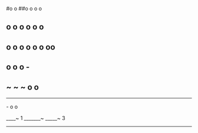           
#o    o
##o  o o    o
## o o   o  o o  o
## o o   o  o o o oo
## o     o    o _-_
## ~     ~    ~ o o
-------------------



_-_
o o



____~         1
_______~
_____~        3
____

